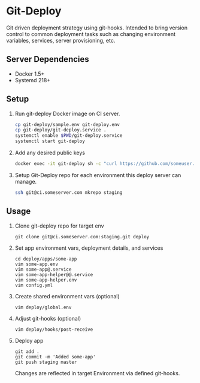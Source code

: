 # Git-Deploy #

Git driven deployment strategy using git-hooks. Intended to bring version
control to common deployment tasks such as changing environment variables,
services, server provisioning, etc.

## Server Dependencies ##

  * Docker 1.5+
  * Systemd 218+

## Setup ##

1. Run git-deploy Docker image on CI server.

    ```bash
    cp git-deploy/sample.env git-deploy.env
    cp git-deploy/git-deploy.service .
    systemctl enable $PWD/git-deploy.service
    systemctl start git-deploy
    ```

3. Add any desired public keys

    ```bash
    docker exec -it git-deploy sh -c "curl https://github.com/someuser.keys >> .ssh/authorized_keys"
   ```

2. Setup Git-Deploy repo for each environment this deploy server can manage.

    ```bash
    ssh git@ci.someserver.com mkrepo staging
   ```

## Usage ##

1. Clone git-deploy repo for target env

    ```
    git clone git@ci.someserver.com:staging.git deploy
    ```

2. Set app environment vars, deployment details, and services

    ```
    cd deploy/apps/some-app
    vim some-app.env 
    vim some-app@.service
    vim some-app-helper@@.service
    vim some-app-helper.env 
    vim config.yml
    ```

3. Create shared environment vars (optional)

    ```
    vim deploy/global.env 
    ```

4. Adjust git-hooks (optional)

    ```
    vim deploy/hooks/post-receive
    ```

5. Deploy app

    ```
    git add .
    git commit -m 'Added some-app'
    git push staging master
    ```

    Changes are reflected in target Environment via defined git-hooks.
